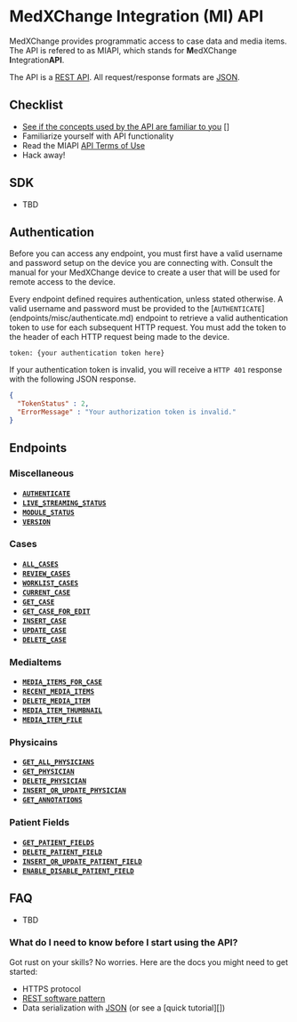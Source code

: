 # MedXChange Integration (MI) API

MedXChange provides programmatic access to case data and media items. The API is refered to as MIAPI, which stands for **M**edXChange **I**ntegration**API**.

The API is a [REST API]. All request/response formats are [JSON].

## Checklist
* [See if the concepts used by the API are familiar to you] []
* Familiarize yourself with API functionality
* Read the MIAPI [API Terms of Use][]
* Hack away!

## SDK

* TBD

## Authentication

Before you can access any endpoint, you must first have a valid username and password setup on the device you are connecting with. Consult the manual for your MedXChange device to create a user that will be used for remote access to the device.

Every endpoint defined requires authentication, unless stated otherwise. A valid username and password must be provided to the [<code>AUTHENTICATE</code>] (endpoints/misc/authenticate.md) endpoint to retrieve a valid authentication token to use for each subsequent HTTP request. You must add the token to the header of each HTTP request being made to the device.

```
token: {your authentication token here}
```

If your authentication token is invalid, you will receive a `HTTP 401` response with the following JSON response.

``` json
{
  "TokenStatus" : 2,
  "ErrorMessage" : "Your authorization token is invalid."
}
```


## Endpoints

### Miscellaneous

- **[<code>AUTHENTICATE</code>](endpoints/misc/authenticate.md)**
- **[<code>LIVE_STREAMING_STATUS</code>](endpoints/misc/livestreamingstatus.md)**
- **[<code>MODULE_STATUS</code>](endpoints/misc/modulestatus.md)**
- **[<code>VERSION</code>](endpoints/misc/version.md)**

### Cases

- **[<code>ALL_CASES</code>](endpoints/cases/allcases.md)**
- **[<code>REVIEW_CASES</code>](endpoints/cases/reviewcases.md)**
- **[<code>WORKLIST_CASES</code>](endpoints/cases/worklistcases.md)**
- **[<code>CURRENT_CASE</code>](endpoints/cases/currentcase.md)**
- **[<code>GET_CASE</code>](endpoints/cases/getcase.md)**
- **[<code>GET_CASE_FOR_EDIT</code>](endpoints/cases/getcaseforedit.md)**
- **[<code>INSERT_CASE</code>](endpoints/cases/insertcase.md)**
- **[<code>UPDATE_CASE</code>](endpoints/cases/updatecase.md)**
- **[<code>DELETE_CASE</code>](endpoints/cases/deletecase.md)**

### MediaItems

- **[<code>MEDIA_ITEMS_FOR_CASE</code>](endpoints/media_items/mediaitemsforcase.md)**
- **[<code>RECENT_MEDIA_ITEMS</code>](endpoints/media_items/recentmediaitems.md)**
- **[<code>DELETE_MEDIA_ITEM</code>](endpoints/media_items/deletemediaitem.md)**
- **[<code>MEDIA_ITEM_THUMBNAIL</code>](endpoints/media_items/mediaitemthumbnail.md)**
- **[<code>MEDIA_ITEM_FILE</code>](endpoints/media_items/mediaitemfile.md)**

### Physicains

- **[<code>GET_ALL_PHYSICIANS</code>](endpoints/physicians/getallphysicians.md)**
- **[<code>GET_PHYSICIAN</code>](endpoints/physicians/getphysician.md)**
- **[<code>DELETE_PHYSICIAN</code>](endpoints/physicians/deletephysician.md)**
- **[<code>INSERT_OR_UPDATE_PHYSICIAN</code>](endpoints/physicians/insertorupdatephysician.md)**
- **[<code>GET_ANNOTATIONS</code>](endpoints/physicians/getannotations.md)**

### Patient Fields

- **[<code>GET_PATIENT_FIELDS</code>](endpoints/patient_fields/getpatientfields.md)**
- **[<code>DELETE_PATIENT_FIELD</code>](endpoints/patient_fields/deletepatientfield.md)**
- **[<code>INSERT_OR_UPDATE_PATIENT_FIELD</code>](endpoints/patient_fields/insertorupdatepatientfield.md)**
- **[<code>ENABLE_DISABLE_PATIENT_FIELD</code>](endpoints/patient_fields/enabledisablepatientfield.md)**

## FAQ

* TBD

### What do I need to know before I start using the API?

Got rust on your skills? No worries. Here are the docs you might need to get started:

- HTTPS protocol
- [REST software pattern][]
- Data serialization with [JSON][] (or see a [quick tutorial][])

[See if the concepts used by the API are familiar to you]: https://tbd.com/#what-do-i-need-to-know-before-i-start-using-the-api
[API Terms of Use]: basic/terms_of_use.md
[JSON]: http://json.org
[REST software pattern]: http://en.wikipedia.org/wiki/Representational_State_Transfer
[REST API]: http://en.wikipedia.org/wiki/Representational_State_Transfer "RESTful"
